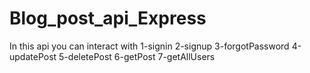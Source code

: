 # Blog_post_api_Express
In this api 
you can interact with
1-signin
2-signup
3-forgotPassword
4-updatePost
5-deletePost
6-getPost
7-getAllUsers
